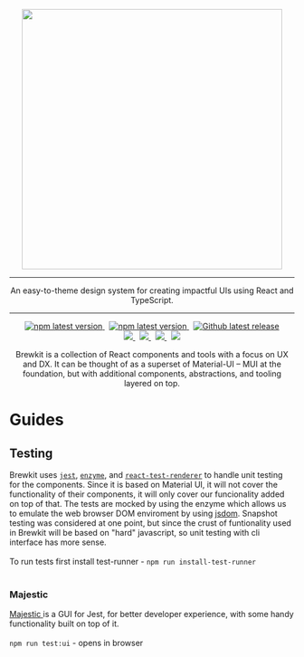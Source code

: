 <p align="center">
  <img width="460" src=".build/storybook/assets/images/brewkit-logo.png">
</p>

---

<p align="center">An easy-to-theme design system for creating impactful UIs using React and TypeScript.</p>

---

<p align="center">
    <a href="https://www.npmjs.com/package/@brewkit/components">
        <img alt="npm latest version" src="https://img.shields.io/npm/v/@brewkit/components/latest.svg?label=@brewkit/components&logo=npm" />
    </a>
    &nbsp;
    <a href="https://www.npmjs.com/package/@brewkit/themes">
        <img alt="npm latest version" src="https://img.shields.io/npm/v/@brewkit/themes/latest.svg?label=@brewkit/themes&logo=npm" />
    </a>
    &nbsp;
    <a href="https://GitHub.com/brewkit/components/releases/">
        <img alt="Github latest release" src="https://img.shields.io/github/release/brewkit/components.svg?logo=github" />
    </a>
    <br />
    <a href="https://brewkit.dev">
        <img src="https://img.shields.io/website?down_message=offline&label=brewkit.dev&up_message=online&url=https%3A%2F%2Fbrewkit.dev" />
    </a>
    &nbsp;
    <a href="https://github.com/brewkit/components/blob/main/LICENSE">
        <img src="https://img.shields.io/badge/license-MIT-blue.svg" />
    </a>
    &nbsp;
    <a href="https://v4.mui.com/">
        <img src="https://img.shields.io/static/v1?label=MUI&message=v4&color=blue&logo=materialui" />
    </a>
    &nbsp;
    <a href="https://github.com/storybookjs/storybook">
        <img src="https://cdn.jsdelivr.net/gh/storybookjs/brand@master/badge/badge-storybook.svg" />
    </a>
</p>


<p align="center">
Brewkit is a collection of React components and tools with a focus on UX and DX. It can be thought of as a superset of
Material-UI – MUI at the foundation, but with additional components, abstractions, and tooling layered on top.
</p>

<h1>Guides</h1>
<h2>Testing</h2>
<p>Brewkit uses <code><a href="https://jestjs.io/" target="_blank">jest</a></code>, <code><a href="https://enzymejs.github.io/enzyme/" target="_blank">enzyme</a></code>, and <code><a href="https://reactjs.org/docs/test-renderer.html" target="_blank">react-test-renderer</a></code> to handle unit testing for the components. Since it is based on Material UI, it will not cover the functionality of their components, it will only cover our funcionality added on top of that. 
The tests are mocked by using the enzyme which allows us to emulate the web browser DOM enviroment by using <a href="https://github.com/jsdom/jsdom">jsdom</a>. Snapshot testing was considered at one point, but since the crust of funtionality used in Brewkit will be based on "hard" javascript, so unit testing with cli interface has more sense.
<br /><br />
To run tests first install test-runner - <code>npm run install-test-runner</code>
<br />
<br />
<h3>Majestic</h3>
<a href="https://github.com/Raathigesh/majestic" target="_blank">Majestic </a>is a GUI for Jest, for better developer experience, with some handy functionality built on top of it.
<br />
<br />
<code>npm run test:ui</code> - opens in browser
</p>